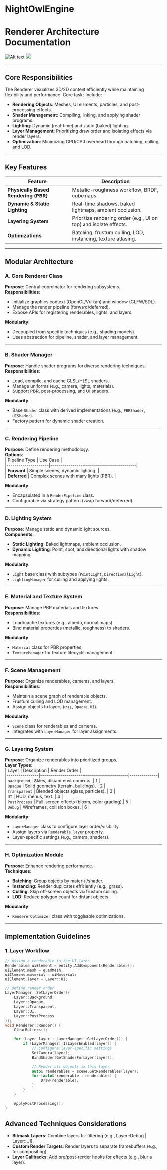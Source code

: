 # NightOwlEngine

# Renderer Architecture Documentation  

![Alt text](./architecture.svg)
<img src="./architecture.svg">

---

## **Core Responsibilities**  
The Renderer visualizes 3D/2D content efficiently while maintaining flexibility and performance. Core tasks include:  
- **Rendering Objects**: Meshes, UI elements, particles, and post-processing effects.  
- **Shader Management**: Compiling, linking, and applying shader programs.  
- **Lighting**: Dynamic (real-time) and static (baked) lighting.  
- **Layer Management**: Prioritizing draw order and isolating effects via render layers.  
- **Optimization**: Minimizing GPU/CPU overhead through batching, culling, and LOD.  

---

## **Key Features**  
| Feature                 | Description                                                                 |  
|-------------------------|-----------------------------------------------------------------------------|  
| **Physically Based Rendering (PBR)** | Metallic-roughness workflow, BRDF, cubemaps.                              |  
| **Dynamic & Static Lighting** | Real-time shadows, baked lightmaps, ambient occlusion.                   |  
| **Layering System**     | Prioritize rendering order (e.g., UI on top) and isolate effects.          |  
| **Optimizations**       | Batching, frustum culling, LOD, instancing, texture atlasing.              |  

---

## **Modular Architecture**  

### **A. Core Renderer Class**  
**Purpose**: Central coordinator for rendering subsystems.  
**Responsibilities**:  
- Initialize graphics context (OpenGL/Vulkan) and window (GLFW/SDL).  
- Manage the render pipeline (forward/deferred).  
- Expose APIs for registering renderables, lights, and layers.  

**Modularity**:  
- Decoupled from specific techniques (e.g., shading models).  
- Uses abstraction for pipeline, shader, and layer management.  

---

### **B. Shader Manager**  
**Purpose**: Handle shader programs for diverse rendering techniques.  
**Responsibilities**:  
- Load, compile, and cache GLSL/HLSL shaders.  
- Manage uniforms (e.g., camera, lights, materials).  
- Support PBR, post-processing, and UI shaders.  

**Modularity**:  
- Base `Shader` class with derived implementations (e.g., `PBRShader`, `UIShader`).  
- Factory pattern for dynamic shader creation.  

---

### **C. Rendering Pipeline**  
**Purpose**: Define rendering methodology.  
**Options**:  
| Pipeline Type       | Use Case                                   |  
|---------------------|-------------------------------------------|  
| **Forward**         | Simple scenes, dynamic lighting.          |  
| **Deferred**        | Complex scenes with many lights (PBR).    |  

**Modularity**:  
- Encapsulated in a `RenderPipeline` class.  
- Configurable via strategy pattern (swap forward/deferred).  

---

### **D. Lighting System**  
**Purpose**: Manage static and dynamic light sources.  
**Components**:  
- **Static Lighting**: Baked lightmaps, ambient occlusion.  
- **Dynamic Lighting**: Point, spot, and directional lights with shadow mapping.  

**Modularity**:  
- `Light` base class with subtypes (`PointLight`, `DirectionalLight`).  
- `LightingManager` for culling and applying lights.  

---

### **E. Material and Texture System**  
**Purpose**: Manage PBR materials and textures.  
**Responsibilities**:  
- Load/cache textures (e.g., albedo, normal maps).  
- Bind material properties (metallic, roughness) to shaders.  

**Modularity**:  
- `Material` class for PBR properties.  
- `TextureManager` for texture lifecycle management.  

---

### **F. Scene Management**  
**Purpose**: Organize renderables, cameras, and layers.  
**Responsibilities**:  
- Maintain a scene graph of renderable objects.  
- Frustum culling and LOD management.  
- Assign objects to layers (e.g., `Opaque`, `UI`).  

**Modularity**:  
- `Scene` class for renderables and cameras.  
- Integrates with `LayerManager` for layer assignments.  

---

### **G. Layering System**  
**Purpose**: Organize renderables into prioritized groups.  
**Layer Types**:  
| Layer          | Description                                | Render Order |  
|----------------|--------------------------------------------|--------------|  
| `Background`   | Skies, distant environments.              | 1            |  
| `Opaque`       | Solid geometry (terrain, buildings).       | 2            |  
| `Transparent`  | Blended objects (glass, particles).        | 3            |  
| `UI`           | HUD, menus, text.                          | 4            |  
| `PostProcess`  | Full-screen effects (bloom, color grading).| 5            |  
| `Debug`        | Wireframes, collision boxes.               | 6            |  

**Modularity**:  
- `LayerManager` class to configure layer order/visibility.  
- Assign layers via `Renderable.layer` property.  
- Layer-specific settings (e.g., camera, shaders).  

---

### **H. Optimization Module**  
**Purpose**: Enhance rendering performance.  
**Techniques**:  
- **Batching**: Group objects by material/shader.  
- **Instancing**: Render duplicates efficiently (e.g., grass).  
- **Culling**: Skip off-screen objects via frustum culling.  
- **LOD**: Reduce polygon count for distant objects.  

**Modularity**:  
- `RendererOptimizer` class with toggleable optimizations.  

---

## **Implementation Guidelines**  

### 1. **Layer Workflow**  
```cpp  
// Assign a renderable to the UI layer  
Renderable& uiElement = entity.AddComponent<Renderable>();  
uiElement.mesh = quadMesh;  
uiElement.material = uiMaterial;  
uiElement.layer = Layer::UI;  

// Define render order  
LayerManager::SetLayerOrder({  
    Layer::Background,  
    Layer::Opaque,  
    Layer::Transparent,  
    Layer::UI,  
    Layer::PostProcess  
});
void Renderer::Render() {  
    ClearBuffers();  

    for (Layer layer : LayerManager::GetLayerOrder()) {  
        if (LayerManager::IsLayerEnabled(layer)) {  
            // Configure layer-specific settings  
            SetCamera(layer);  
            BindShader(GetShaderForLayer(layer));  

            // Render all objects in this layer  
            auto& renderables = scene.GetRenderables(layer);  
            for (auto& renderable : renderables) {  
                Draw(renderable);  
            }  
        }  
    }  

    ApplyPostProcessing();  
}
```
## **Advanced Techniques Considerations**

- **Bitmask Layers**: Combine layers for filtering (e.g., Layer::Debug | Layer::UI).
- **Custom Render Targets**: Render layers to separate framebuffers (e.g., for compositing).
- **Layer Callbacks**: Add pre/post-render hooks for effects (e.g., blur a layer).
